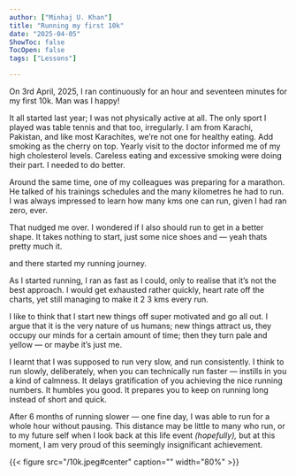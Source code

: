 ```yaml
---
author: ["Minhaj U. Khan"]
title: "Running my first 10k"
date: "2025-04-05"
ShowToc: false
TocOpen: false
tags: ["Lessons"]

---
```


On 3rd April, 2025, I ran continuously for an hour and seventeen minutes for my first 10k. Man was I happy!

It all started last year; I was not physically active at all. The only sport I played was table tennis and that too, irregularly. I am from Karachi, Pakistan, and like most Karachites, we’re not one for healthy eating. Add smoking as the cherry on top. Yearly visit to the doctor informed me of  my high cholesterol levels. Careless eating and excessive smoking were doing their part. I needed to do better.

Around the same time, one of my colleagues was preparing for a marathon. He talked of his trainings schedules and the many kilometres he had to run. I was always impressed to learn how many kms one can run, given I had ran zero, ever.

That nudged me over. I wondered if I also should run to get in a better shape. It takes nothing to start, just some nice shoes and — yeah thats pretty much it.

and there started my running journey. 

As I started running, I ran as fast as I could, only to realise that it’s not the best approach. I would get exhausted rather quickly, heart rate off the charts, yet still managing to make it 2 3 kms every run.

I like to think that I start new things off super motivated and go all out. I argue that it is the very nature of us humans; new things attract us, they occupy our minds for a certain amount of time; then they turn pale and yellow — or maybe it’s just me.

I learnt that I was supposed to run very slow, and run consistently. I think to run slowly, deliberately, when you can technically run faster — instills in you a kind of calmness. It delays gratification of you achieving the nice running numbers. It humbles you good. It prepares you to keep on running long instead of short and quick.

After 6 months of running slower — one fine day, I was able to run for a whole hour without pausing. This distance may be little to many who run, or to my future self when I look back at this life event *(hopefully),* but at this moment, I am very proud of this seemingly insignificant achievement.

{{< figure src="/10k.jpeg#center" caption="" width="80%" >}}
